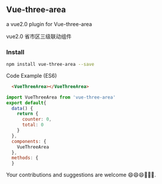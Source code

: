 ## Vue-three-area

a vue2.0 plugin for Vue-three-area

vue2.0 省市区三级联动组件

### Install

``` bash
npm install vue-three-area --save
```

Code Example (ES6)
``` html
  <VueThreeArea></VueThreeArea>
```
``` js
import VueThreeArea from 'vue-three-area'
export default{
  data() {
    return {
      counter: 0,
      total: 0
    }
  },
  components: {
    VueThreeArea
  },
  methods: {
  }
```
Your contributions and suggestions are welcome 😄😄😄💐💐💐.


